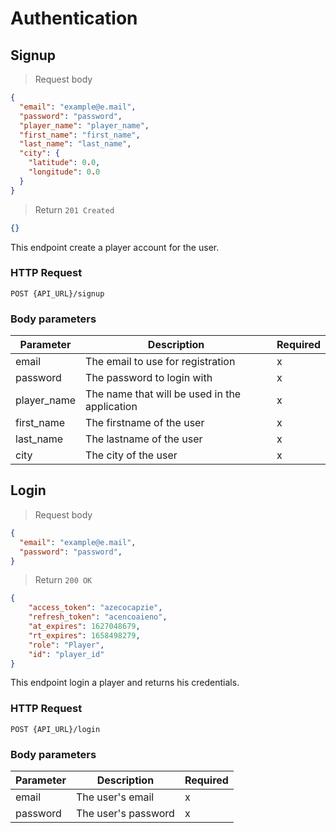 # Authentication

## Signup

> Request body

```json
{
  "email": "example@e.mail",
  "password": "password",
  "player_name": "player_name",
  "first_name": "first_name",
  "last_name": "last_name",
  "city": {
    "latitude": 0.0,
    "longitude": 0.0
  }
}
```

> Return `201 Created`

```json
{}
```

This endpoint create a player account for the user.

### HTTP Request

`POST {API_URL}/signup`

### Body parameters

Parameter | Description | Required
--------- | ----------- | --------
email | The email to use for registration | x
password | The password to login with | x
player_name | The name that will be used in the application | x
first_name | The firstname of the user | x
last_name | The lastname of the user | x
city | The city of the user | x

## Login

> Request body

```json
{
  "email": "example@e.mail",
  "password": "password",
}
```

> Return `200 OK`

```json
{
    "access_token": "azecocapzie",
	"refresh_token": "acencoaieno",
	"at_expires": 1627048679,
	"rt_expires": 1658498279,
	"role": "Player",
	"id": "player_id"
}
```

This endpoint login a player and returns his credentials.

### HTTP Request

`POST {API_URL}/login`

### Body parameters

Parameter | Description | Required
--------- | ----------- | --------
email | The user's email | x
password | The user's password | x
